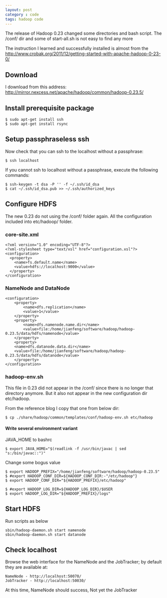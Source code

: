 ```yaml
---
layout: post
category : code
tags: hadoop code
---
```


The release of Hadoop 0.23 changed some directories and bash script.
The /conf/ dir and some of start-all.sh is not easy to find any more

The instruction I learned and successfully installed is almost from the 
<http://www.crobak.org/2011/12/getting-started-with-apache-hadoop-0-23-0/>

## Download
I download from this address: <http://mirror.nexcess.net/apache/hadoop/common/hadoop-0.23.5/>

## Install prerequisite package

    $ sudo apt-get install ssh 
    $ sudo apt-get install rsync

## Setup passphraseless ssh
Now check that you can ssh to the localhost without a passphrase:

    $ ssh localhost

If you cannot ssh to localhost without a passphrase, execute the following commands:

    $ ssh-keygen -t dsa -P '' -f ~/.ssh/id_dsa 
    $ cat ~/.ssh/id_dsa.pub >> ~/.ssh/authorized_keys

## Configure HDFS
The new 0.23 do not using the /conf/ folder again. All the configuration included into etc/hadoop/ folder.

### core-site.xml

    <?xml version="1.0" encoding="UTF-8"?>
    <?xml-stylesheet type="text/xsl" href="configuration.xsl"?>
    <configuration>
      <property>
        <name>fs.default.name</name>
        <value>hdfs://localhost:9000</value>
      </property>
    </configuration>

### NameNode and DataNode

    <configuration>
        <property>
            <name>dfs.replication</name>
            <value>1</value>
        </property>
        <property>
            <name>dfs.namenode.name.dir</name>
            <value>file:/home/jianfeng/software/hadoop/hadoop-0.23.5/data/hdfs/namenode</value>
        </property>
        <property>
        <name>dfs.datanode.data.dir</name>
        <value>file:/home/jianfeng/software/hadoop/hadoop-0.23.5/data/hdfs/datanode</value>
        </property>
    </configuration>

### hadoop-env.sh
This file in 0.23 did not appear in the /conf/ since there is no longer that directory anymore. 
But it also not appear in the new configuration dir etc/hadoop.

From the reference blog I copy that one from below dir:

    $ cp ./share/hadoop/common/templates/conf/hadoop-env.sh etc/hadoop

#### Write several environment variant 
JAVA_HOME to bashrc
    
    $ export JAVA_HOME="$(readlink -f /usr/bin/javac | sed "s:/bin/javac::")"

Change some bogus value

    $ export HADOOP_PREFIX="/home/jianfeng/software/hadoop/hadoop-0.23.5"
    $ #export HADOOP_CONF_DIR=${HADOOP_CONF_DIR:-"/etc/hadoop"}
    $ export HADOOP_CONF_DIR="${HADOOP_PREFIX}/etc/hadoop" 

    $ #export HADOOP_LOG_DIR=${HADOOP_LOG_DIR}/$USER
    $ export HADOOP_LOG_DIR="${HADOOP_PREFIX}/logs"

## Start HDFS
Run scripts as below

    sbin/hadoop-daemon.sh start namenode
    sbin/hadoop-daemon.sh start datanode

## Check localhost
Browse the web interface for the NameNode and the JobTracker; by default they are available at:

    NameNode - http://localhost:50070/
    JobTracker - http://localhost:50030/
    
At this time, NameNode should success, Not yet the JobTracker


